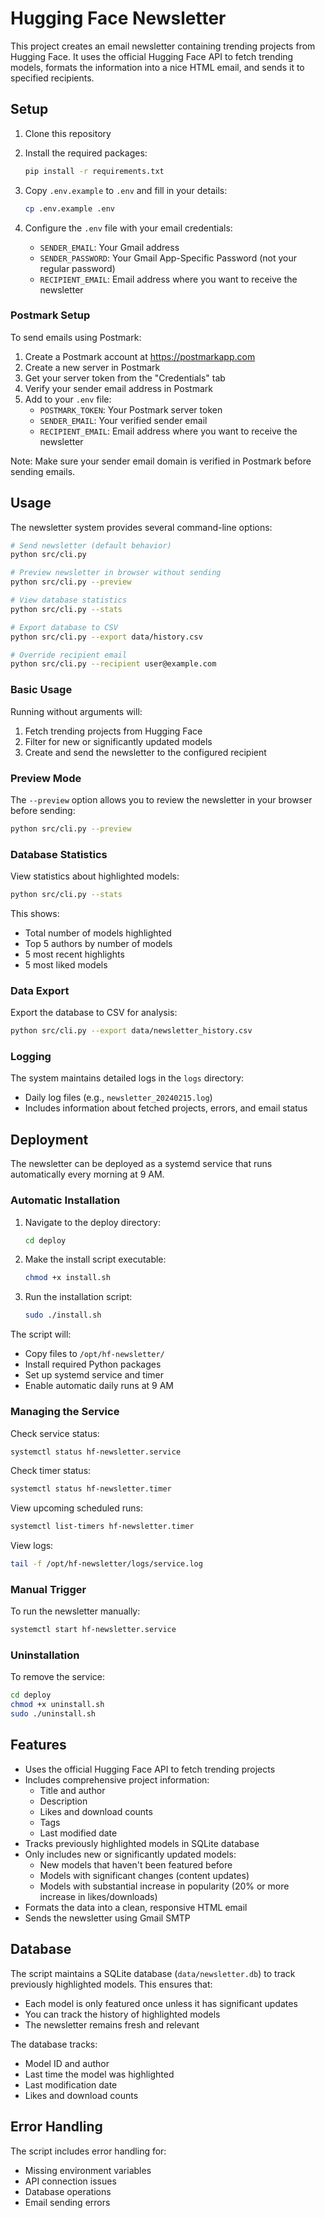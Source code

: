 # Hugging Face Newsletter

This project creates an email newsletter containing trending projects from Hugging Face. It uses the official Hugging Face API to fetch trending models, formats the information into a nice HTML email, and sends it to specified recipients.

## Setup

1. Clone this repository
2. Install the required packages:
   ```bash
   pip install -r requirements.txt
   ```
3. Copy `.env.example` to `.env` and fill in your details:
   ```bash
   cp .env.example .env
   ```

4. Configure the `.env` file with your email credentials:
   - `SENDER_EMAIL`: Your Gmail address
   - `SENDER_PASSWORD`: Your Gmail App-Specific Password (not your regular password)
   - `RECIPIENT_EMAIL`: Email address where you want to receive the newsletter

### Postmark Setup
To send emails using Postmark:
1. Create a Postmark account at https://postmarkapp.com
2. Create a new server in Postmark
3. Get your server token from the "Credentials" tab
4. Verify your sender email address in Postmark
5. Add to your `.env` file:
   - `POSTMARK_TOKEN`: Your Postmark server token
   - `SENDER_EMAIL`: Your verified sender email
   - `RECIPIENT_EMAIL`: Email address where you want to receive the newsletter

Note: Make sure your sender email domain is verified in Postmark before sending emails.

## Usage

The newsletter system provides several command-line options:

```bash
# Send newsletter (default behavior)
python src/cli.py

# Preview newsletter in browser without sending
python src/cli.py --preview

# View database statistics
python src/cli.py --stats

# Export database to CSV
python src/cli.py --export data/history.csv

# Override recipient email
python src/cli.py --recipient user@example.com
```

### Basic Usage

Running without arguments will:
1. Fetch trending projects from Hugging Face
2. Filter for new or significantly updated models
3. Create and send the newsletter to the configured recipient

### Preview Mode

The `--preview` option allows you to review the newsletter in your browser before sending:
```bash
python src/cli.py --preview
```

### Database Statistics

View statistics about highlighted models:
```bash
python src/cli.py --stats
```

This shows:
- Total number of models highlighted
- Top 5 authors by number of models
- 5 most recent highlights
- 5 most liked models

### Data Export

Export the database to CSV for analysis:
```bash
python src/cli.py --export data/newsletter_history.csv
```

### Logging

The system maintains detailed logs in the `logs` directory:
- Daily log files (e.g., `newsletter_20240215.log`)
- Includes information about fetched projects, errors, and email status

## Deployment

The newsletter can be deployed as a systemd service that runs automatically every morning at 9 AM.

### Automatic Installation

1. Navigate to the deploy directory:
   ```bash
   cd deploy
   ```

2. Make the install script executable:
   ```bash
   chmod +x install.sh
   ```

3. Run the installation script:
   ```bash
   sudo ./install.sh
   ```

The script will:
- Copy files to `/opt/hf-newsletter/`
- Install required Python packages
- Set up systemd service and timer
- Enable automatic daily runs at 9 AM

### Managing the Service

Check service status:
```bash
systemctl status hf-newsletter.service
```

Check timer status:
```bash
systemctl status hf-newsletter.timer
```

View upcoming scheduled runs:
```bash
systemctl list-timers hf-newsletter.timer
```

View logs:
```bash
tail -f /opt/hf-newsletter/logs/service.log
```

### Manual Trigger

To run the newsletter manually:
```bash
systemctl start hf-newsletter.service
```

### Uninstallation

To remove the service:
```bash
cd deploy
chmod +x uninstall.sh
sudo ./uninstall.sh
```

## Features

- Uses the official Hugging Face API to fetch trending projects
- Includes comprehensive project information:
  - Title and author
  - Description
  - Likes and download counts
  - Tags
  - Last modified date
- Tracks previously highlighted models in SQLite database
- Only includes new or significantly updated models:
  - New models that haven't been featured before
  - Models with significant changes (content updates)
  - Models with substantial increase in popularity (20% or more increase in likes/downloads)
- Formats the data into a clean, responsive HTML email
- Sends the newsletter using Gmail SMTP

## Database

The script maintains a SQLite database (`data/newsletter.db`) to track previously highlighted models. This ensures that:
- Each model is only featured once unless it has significant updates
- You can track the history of highlighted models
- The newsletter remains fresh and relevant

The database tracks:
- Model ID and author
- Last time the model was highlighted
- Last modification date
- Likes and download counts

## Error Handling

The script includes error handling for:
- Missing environment variables
- API connection issues
- Database operations
- Email sending errors